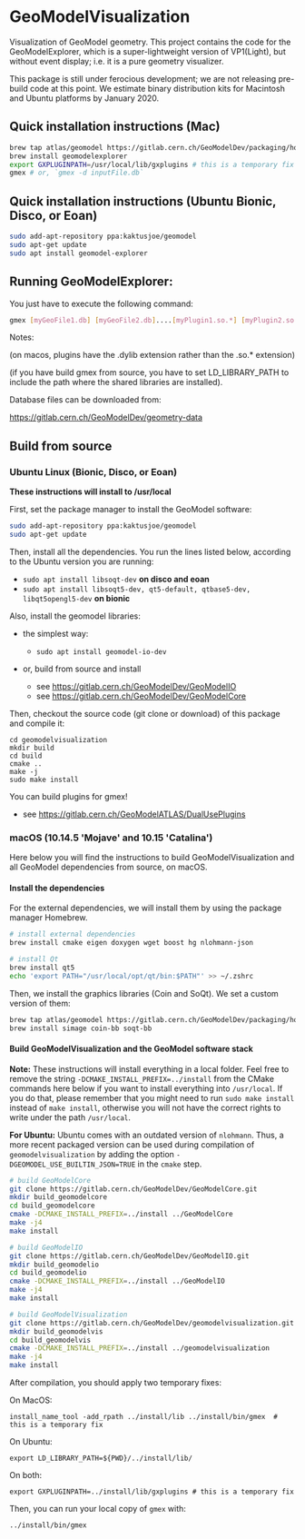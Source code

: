 # GeoModelVisualization

Visualization of GeoModel geometry.  This project contains the code for the GeoModelExplorer, which is a super-lightweight version of VP1(Light), but without event display; i.e. it is a pure geometry visualizer.  

This package is still under ferocious development; we are not releasing pre-build code at this point.  We estimate binary distribution kits for Macintosh and Ubuntu platforms by January 2020. 

## Quick installation instructions (Mac)

```bash
brew tap atlas/geomodel https://gitlab.cern.ch/GeoModelDev/packaging/homebrew-geomodel.git
brew install geomodelexplorer
export GXPLUGINPATH=/usr/local/lib/gxplugins # this is a temporary fix
gmex # or, `gmex -d inputFile.db`
```

## Quick installation instructions (Ubuntu Bionic, Disco, or Eoan)

```bash
sudo add-apt-repository ppa:kaktusjoe/geomodel
sudo apt-get update
sudo apt install geomodel-explorer
```

## Running GeoModelExplorer:

You just have to execute the following command:

```bash
gmex [myGeoFile1.db] [myGeoFile2.db]....[myPlugin1.so.*] [myPlugin2.so.*]... 
```
Notes:

(on macos, plugins have the .dylib extension rather than the .so.* extension)

(if you have build gmex from source, you have to set LD_LIBRARY_PATH to include 
 the path where the shared libraries are installed). 

Database files can be downloaded from:

<https://gitlab.cern.ch/GeoModelDev/geometry-data>


## Build from source 

### Ubuntu Linux (Bionic, Disco, or Eoan)


**These instructions will install to /usr/local**

First, set the package manager to install the GeoModel software:

```bash
sudo add-apt-repository ppa:kaktusjoe/geomodel
sudo apt-get update
```

Then, install all the dependencies. You run the lines listed below, according to the Ubuntu version you are running: 

- `sudo apt install libsoqt-dev` **on disco and eoan**
- `sudo apt install libsoqt5-dev, qt5-default, qtbase5-dev, libqt5opengl5-dev` **on bionic**
 
Also, install the geomodel libraries:

- the simplest way:
    - `sudo apt install geomodel-io-dev`

- or, build from source and install
    - see <https://gitlab.cern.ch/GeoModelDev/GeoModelIO>
    - see <https://gitlab.cern.ch/GeoModelDev/GeoModelCore> 
 
Then, checkout the source code (git clone or download) of this package and compile it:

```
cd geomodelvisualization
mkdir build
cd build 
cmake ..
make -j
sudo make install
```

You can build plugins for gmex! 

- see <https://gitlab.cern.ch/GeoModelATLAS/DualUsePlugins>
    
    
### macOS (10.14.5 'Mojave' and 10.15 'Catalina')

Here below you will find the instructions to build GeoModelVisualization and all GeoModel dependencies from source, on macOS.

#### Install the dependencies

For the external dependencies, we will install them by using the package manager Homebrew.

```bash
# install external dependencies
brew install cmake eigen doxygen wget boost hg nlohmann-json

# install Qt
brew install qt5
echo 'export PATH="/usr/local/opt/qt/bin:$PATH"' >> ~/.zshrc
```

Then, we install the graphics libraries (Coin and SoQt). We set a custom version of them:

```bash
brew tap atlas/geomodel https://gitlab.cern.ch/GeoModelDev/packaging/homebrew-geomodel.git
brew install simage coin-bb soqt-bb
```

#### Build GeoModelVisualization and the GeoModel software stack

**Note:** These instructions will install everything in a local folder. 
Feel free to remove the string `-DCMAKE_INSTALL_PREFIX=../install` from the CMake commands here below
if you want to install everything into `/usr/local`. 
If you do that, please remember that you might need to run `sudo make install` instead of `make install`,
otherwise you will not have the correct rights to write under the path `/usr/local`.

**For Ubuntu:** Ubuntu comes with an outdated version of `nlohmann`. Thus, a more recent packaged version can be used during 
compilation of `geomodelvisualization` by adding the option `-DGEOMODEL_USE_BUILTIN_JSON=TRUE` in the `cmake` step.


```bash
# build GeoModelCore
git clone https://gitlab.cern.ch/GeoModelDev/GeoModelCore.git
mkdir build_geomodelcore
cd build_geomodelcore
cmake -DCMAKE_INSTALL_PREFIX=../install ../GeoModelCore
make -j4
make install

# build GeoModelIO
git clone https://gitlab.cern.ch/GeoModelDev/GeoModelIO.git
mkdir build_geomodelio
cd build_geomodelio
cmake -DCMAKE_INSTALL_PREFIX=../install ../GeoModelIO
make -j4
make install

# build GeoModelVisualization
git clone https://gitlab.cern.ch/GeoModelDev/geomodelvisualization.git
mkdir build_geomodelvis
cd build_geomodelvis
cmake -DCMAKE_INSTALL_PREFIX=../install ../geomodelvisualization
make -j4
make install
```

After compilation, you should apply two temporary fixes:

On MacOS:
```
install_name_tool -add_rpath ../install/lib ../install/bin/gmex  # this is a temporary fix
```
On Ubuntu:
```
export LD_LIBRARY_PATH=${PWD}/../install/lib/
```
On both:
```
export GXPLUGINPATH=../install/lib/gxplugins # this is a temporary fix
```

Then, you can run your local copy of `gmex` with:

```
../install/bin/gmex
```


